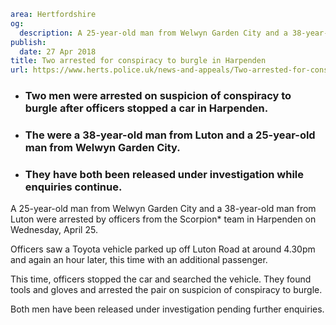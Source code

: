 ```yaml
area: Hertfordshire
og:
  description: A 25-year-old man from Welwyn Garden City and a 38-year-old man from Luton were arrested by officers from the Scorpion* team in Harpenden on Wednesday, April 25.
publish:
  date: 27 Apr 2018
title: Two arrested for conspiracy to burgle in Harpenden
url: https://www.herts.police.uk/news-and-appeals/Two-arrested-for-conspiracy-to-burgle-in-Harpenden-0127F
```

* ### Two men were arrested on suspicion of conspiracy to burgle after officers stopped a car in Harpenden.

 * ### The were a 38-year-old man from Luton and a 25-year-old man from Welwyn Garden City.

 * ### They have both been released under investigation while enquiries continue.

A 25-year-old man from Welwyn Garden City and a 38-year-old man from Luton were arrested by officers from the Scorpion* team in Harpenden on Wednesday, April 25.

Officers saw a Toyota vehicle parked up off Luton Road at around 4.30pm and again an hour later, this time with an additional passenger.

This time, officers stopped the car and searched the vehicle. They found tools and gloves and arrested the pair on suspicion of conspiracy to burgle.

Both men have been released under investigation pending further enquiries.
